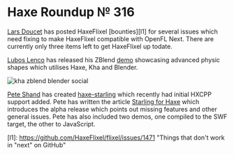 [_template]: ../templates/roundup.html
[date]: / "2015-04-16 09:09:00"
[modified]: / "2015-04-16 09:09:00"
[published]: / "2015-04-16 09:09:00"
[“”]: a ""
# Haxe Roundup № 316

[Lars Doucet][tw1] has posted HaxeFlixel [bounties][l1] for several issues which
need fixing to make HaxeFlixel compatible with OpenFL Next. There are currently
only three items left to get HaxeFlixel up todate.

[Lubos Lenco][tw2] has released his ZBlend [demo][l2] showcasing advanced physic
shapes which utilises Haxe, Kha and Blender.

![kha zblend blender social](/img/316/zblend.png "@luboslenco using Kha and Blender to create advanced physic shapes.")

[Pete Shand][tw3] has created [haxe-starling][l3] which recently had initial HXCPP 
support added. Pete has written the article [Starling for Haxe][l4] which introduces
the alpha release which points out missing features and other general issues. Pete has
also included two demos, one compiled to the SWF target, the other to JavaScript.

[tw3]: https://twitter.com/peteshand "@peteshand"
[tw2]: https://twitter.com/luboslenco "@luboslenco"
[tw1]: https://twitter.com/larsiusprime "@larsiusprime"
	
[l4]: http://blog.peteshand.net/starling-for-haxe/ "Starling for Haxe"
[l3]: https://github.com/peteshand/haxe-starling "Haxe-Starling on GitHub"
[l2]: http://zblend.org/examples/convex_hull_physics/ "Convex Hull Physics using ZBlend"
[l1]: https://github.com/HaxeFlixel/flixel/issues/1471 "Things that don't work in "next" on GitHub"